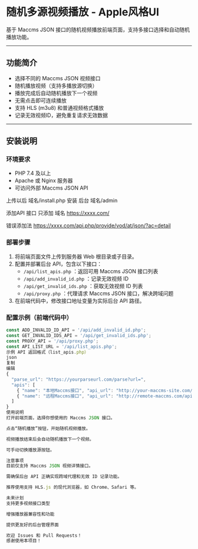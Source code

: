 # 随机多源视频播放 - Apple风格UI

基于 Maccms JSON 接口的随机视频播放前端页面，支持多接口选择和自动随机播放功能。

---

## 功能简介

- 选择不同的 Maccms JSON 视频接口
- 随机播放视频（支持多播放源切换）
- 播放完成后自动随机播放下一个视频
- 无需点击即可连续播放
- 支持 HLS (m3u8) 和普通视频格式播放
- 记录无效视频ID，避免重复请求无效数据

---

## 安装说明

### 环境要求

- PHP 7.4 及以上
- Apache 或 Nginx 服务器
- 可访问外部 Maccms JSON API


上传以后  域名/install.php  安装 
后台   域名/admin


添加API 接口  只添加  域名  https://xxxx.com/


错误添加法  https://xxxx.com/api.php/provide/vod/at/json/?ac=detail



### 部署步骤

1. 将前端页面文件上传到服务器 Web 根目录或子目录。
2. 配置并部署后台 API，包含以下接口：
   - `/api/list_apis.php` ：返回可用 Maccms JSON 接口列表
   - `/api/add_invalid_id.php` ：记录无效视频 ID
   - `/api/get_invalid_ids.php` ：获取无效视频 ID 列表
   - `/api/proxy.php` ：代理请求 Maccms JSON 接口，解决跨域问题
3. 在前端代码中，修改接口地址变量为实际后台 API 路径。

### 配置示例（前端代码中）

```js
const ADD_INVALID_ID_API = '/api/add_invalid_id.php';
const GET_INVALID_IDS_API = '/api/get_invalid_ids.php';
const PROXY_API = '/api/proxy.php';
const API_LIST_URL = '/api/list_apis.php';
示例 API 返回格式（list_apis.php）
json
复制
编辑
{
  "parse_url": "https://yourparseurl.com/parse?url=",
  "apis": [
    { "name": "本地Maccms接口", "api_url": "http://your-maccms-site.com/api.php/provide/vod?ac=detail" },
    { "name": "远程Maccms接口", "api_url": "http://remote-maccms.com/api.php/provide/vod?ac=detail" }
  ]
}
使用说明
打开前端页面，选择你想使用的 Maccms JSON 接口。

点击“随机播放”按钮，开始随机视频播放。

视频播放结束后会自动随机播放下一个视频。

可手动切换播放源按钮。

注意事项
目前仅支持 Maccms JSON 视频详情接口。

需确保后台 API 正确实现跨域代理和无效 ID 记录功能。

推荐使用支持 HLS.js 的现代浏览器，如 Chrome、Safari 等。

未来计划
支持更多视频接口类型

增强播放器兼容性和功能

提供更友好的后台管理界面

欢迎 Issues 和 Pull Requests！
感谢使用本项目！

 

 








 
